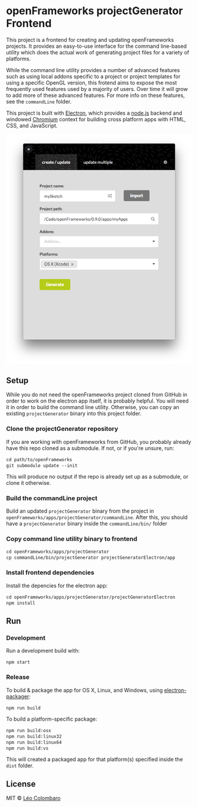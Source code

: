 # openFrameworks projectGenerator Frontend

This project is a frontend for creating and updating openFrameworks projects. It provides an easy-to-use interface for the command line-based utility which does the actual work of generating project files for a variety of platforms.

While the command line utility provides a number of advanced features such as using local addons specific to a project or project templates for using a specific OpenGL version, this frotend aims to expose the most frequently used features used by a majority of users. Over time it will grow to add more of these advanced features. For more info on these features, see the `commandLine` folder.

This project is built with [Electron](http://electron.atom.io), which provides a [node.js](https://nodejs.org/en/) backend and windowed [Chromium](http://www.chromium.org/Home) context for building cross platform apps with HTML, CSS, and JavaScript.

![image](screenshot.png)


## Setup

While you do not need the openFrameworks project cloned from GitHub in order to work on the electron app itself, it is probably helpful. You will need it in order to build the command line utility. Otherwise, you can copy an existing `projectGenerator` binary into this project folder.

### Clone the projectGenerator repository

If you are working with openFrameworks from GitHub, you probably already have this repo cloned as a submodule. If not, or if you're unsure, run:

```
cd path/to/openFrameworks
git submodule update --init
```

This will produce no output if the repo is already set up as a submodule, or clone it otherwise.


### Build the commandLine project

Build an updated `projectGenerator` binary from the project in `openFrameworks/apps/projectGenerator/commandLine`. After this, you should have a `projectGenerator` binary inside the `commandLine/bin/` folder

### Copy command line utility binary to frontend

```
cd openFrameworks/apps/projectGenerator
cp commandLine/bin/projectGenerator projectGeneratorElectron/app
```

### Install frontend dependencies

Install the depencies for the electron app:

```
cd openFrameworks/apps/projectGenerator/projectGeneratorElectron
npm install
```

## Run

### Development

Run a development build with:

```
npm start
```

### Release

To build & package the app for OS X, Linux, and Windows, using [electron-packager](https://github.com/maxogden/electron-packager):

```
npm run build
```

To build a platform-specific package:

```
npm run build:osx
npm run build:linux32
npm run build:linux64
npm run build:vs
```

This will created a packaged app for that platform(s) specified inside the `dist` folder.


## License

MIT © [Léo Colombaro](http://openframeworks.cc)
